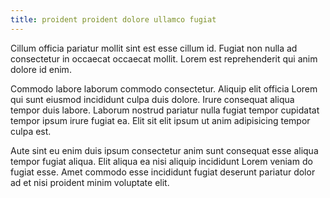 ```yaml
---
title: proident proident dolore ullamco fugiat
---
```


Cillum officia pariatur mollit sint est esse cillum id. Fugiat non nulla ad consectetur in occaecat occaecat mollit. Lorem est reprehenderit qui anim dolore id enim.

Commodo labore laborum commodo consectetur. Aliquip elit officia Lorem qui sunt eiusmod incididunt culpa duis dolore. Irure consequat aliqua tempor duis labore. Laborum nostrud pariatur nulla fugiat tempor cupidatat tempor ipsum irure fugiat ea. Elit sit elit ipsum ut anim adipisicing tempor culpa est.

Aute sint eu enim duis ipsum consectetur anim sunt consequat esse aliqua tempor fugiat aliqua. Elit aliqua ea nisi aliquip incididunt Lorem veniam do fugiat esse. Amet commodo esse incididunt fugiat deserunt pariatur dolor ad et nisi proident minim voluptate elit.
